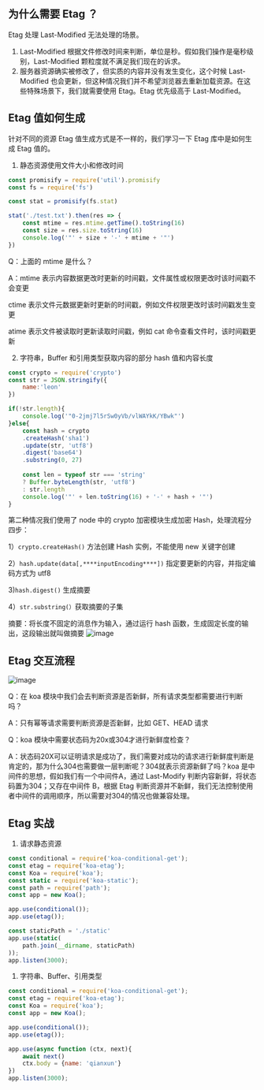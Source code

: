 ## 为什么需要 Etag ？

Etag 处理 Last-Modified 无法处理的场景。

1. Last-Modified 根据文件修改时间来判断，单位是秒。假如我们操作是毫秒级别，Last-Modified 颗粒度就不满足我们现在的诉求。
2. 服务器资源确实被修改了，但实质的内容并没有发生变化，这个时候 Last-Modified 也会更新，但这种情况我们并不希望浏览器去重新加载资源。在这些特殊场景下，我们就需要使用 Etag。Etag 优先级高于 Last-Modified。

## Etag 值如何生成

针对不同的资源 Etag 值生成方式是不一样的，我们学习一下 Etag 库中是如何生成 Etag 值的。

1. 静态资源使用文件大小和修改时间

```jsx
const promisify = require('util').promisify
const fs = require('fs')

const stat = promisify(fs.stat)

stat('./test.txt').then(res => {
    const mtime = res.mtime.getTime().toString(16)
    const size = res.size.toString(16)
    console.log('"' + size + '-' + mtime + '"')
})
```

Q：上面的 mtime 是什么？

A：mtime 表示内容数据更改时更新的时间戳，文件属性或权限更改时该时间戳不会变更

ctime 表示文件元数据更新时更新的时间戳，例如文件权限更改时该时间戳发生变更

atime 表示文件被读取时更新读取时间戳，例如 cat 命令查看文件时，该时间戳更新

2. 字符串，Buffer 和引用类型获取内容的部分 hash 值和内容长度

```jsx
const crypto = require('crypto')
const str = JSON.stringify({
    name:'leon'
})

if(!str.length){
    console.log('"0-2jmj7l5rSw0yVb/vlWAYkK/YBwk"')
}else{
    const hash = crypto
    .createHash('sha1')
    .update(str, 'utf8')
    .digest('base64')
    .substring(0, 27)
    
    const len = typeof str === 'string'
    ? Buffer.byteLength(str, 'utf8')
    : str.length
    console.log('"' + len.toString(16) + '-' + hash + '"')
}
```

第二种情况我们使用了 node 中的 crypto 加密模块生成加密 Hash，处理流程分四步：

1）`crypto.createHash()` 方法创建 Hash 实例，不能使用 new 关键字创建

2）`hash.update(data[,****inputEncoding****])`  指定要更新的内容，并指定编码方式为 utf8

3)`hash.digest()` 生成摘要

4）`str.substring(）`获取摘要的子集

摘要：将长度不固定的消息作为输入，通过运行 hash 函数，生成固定长度的输出，这段输出就叫做摘要
![image](https://user-images.githubusercontent.com/51777605/174844906-a0c4c7ff-1338-4c3f-a691-2e1584f4ab01.png)

## Etag 交互流程
![image](https://user-images.githubusercontent.com/51777605/174845238-7735ba21-161d-4c0e-8430-86dd16ed1268.png)

Q：在 koa 模块中我们会去判断资源是否新鲜，所有请求类型都需要进行判断吗？

A：只有幂等请求需要判断资源是否新鲜，比如 GET、HEAD 请求

Q：koa 模块中需要状态码为20x或304才进行新鲜度检查？

A：状态码20X可以证明请求是成功了，我们需要对成功的请求进行新鲜度判断是肯定的，那为什么304也需要做一层判断呢？304就表示资源新鲜了吗？koa 是中间件的思想，假如我们有一个中间件A，通过 Last-Modify 判断内容新鲜，将状态码置为304；又存在中间件 B，根据 Etag 判断资源并不新鲜，我们无法控制使用者中间件的调用顺序，所以需要对304的情况也做兼容处理。

## Etag 实战

1. 请求静态资源

```jsx
const conditional = require('koa-conditional-get');
const etag = require('koa-etag');
const Koa = require('koa');
const static = require('koa-static');
const path = require('path');
const app = new Koa();

app.use(conditional());
app.use(etag());

const staticPath = './static'
app.use(static(
    path.join(__dirname, staticPath)
));
app.listen(3000);
```

1. 字符串、Buffer、引用类型

```jsx
const conditional = require('koa-conditional-get');
const etag = require('koa-etag');
const Koa = require('koa');
const app = new Koa();

app.use(conditional());
app.use(etag());

app.use(async function (ctx, next){
    await next()
    ctx.body = {name: 'qianxun'}
})
app.listen(3000);
```
